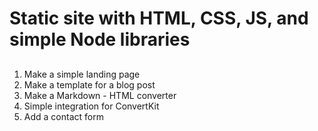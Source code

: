 # Static site with HTML, CSS, JS, and simple Node libraries

##

1. Make a simple landing page
2. Make a template for a blog post
3. Make a Markdown - HTML converter
4. Simple integration for ConvertKit
5. Add a contact form